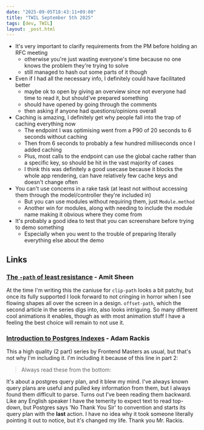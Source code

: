```yaml
---
date: "2025-09-05T18:43:11+09:00"
title: "TWIL September 5th 2025"
tags: [dev, TWIL]
layout: _post.html
---
```


- It's very important to clarify requirements from the PM before holding an RFC meeting
  - otherwise you're just wasting everyone's time because no one knows the problem they're trying to solve
  - still managed to hash out some parts of it though
- Even if I had all the necessary info, I definitely could have facilitated better
  - maybe ok to open by giving an overview since not everyone had time to read it, but should've prepared something
  - should have opened by going through the comments
  - then asking if anyone had questions/opinions overall
- Caching is amazing, I definitely get why people fall into the trap of caching everything now
  - The endpoint I was optimising went from a P90 of 20 seconds to 6 seconds without caching
  - Then from 6 seconds to probably a few hundred milliseconds once I added caching
  - Plus, most calls to the endpoint can use the global cache rather than a specific key, so should be hit in the vast majority of cases
  - I think this was definitely a good usecase because it blocks the whole app rendering, can have relatively few cache keys and doesn't change often
- You can't use concerns in a rake task (at least not without accessing them through the model/controller they're included in)
  - But you can use modules without requiring them, just `Module.method`
  - Another win for modules, along with needing to include the module name making it obvious where they come from
- It's probably a good idea to test that you can screenshare before trying to demo something
  - Especially when you went to the trouble of preparing literally everything else about the demo

## Links

### [The `-path` of least resistance](https://frontendmasters.com/blog/the-path-of-least-resistance-part-1/) - Amit Sheen

At the time I'm writing this the caniuse for `clip-path` looks a bit patchy, but once its fully supported I look forward to not cringing in horror when I see flowing shapes all over the screen in a design. `offset-path`, which the second article in the series digs into, also looks intriguing. So many different cool animations it enables, though as with most animation stuff I have a feeling the best choice will remain to not use it.

### [Introduction to Postgres Indexes](https://frontendmasters.com/blog/intro-to-postgres-indexes/) - Adam Rackis

This a high quality (2 part) series by Frontend Masters as usual, but that's not why I'm including it. I'm including it because of this line in part 2:

> Always read these from the bottom:

It's about a postgres query plan, and it blew my mind. I've always known query plans are useful and pulled key information from them, but I always found them difficult to parse. Turns out I've been reading them backward. Like any English speaker I have the temerity to expect text to read top-down, but Postgres says 'No Thank You Sir' to convention and starts its query plan with the **last** action. I have no idea why it took someone literally pointing it out to notice, but it's changed my life. Thank you Mr. Rackis.
